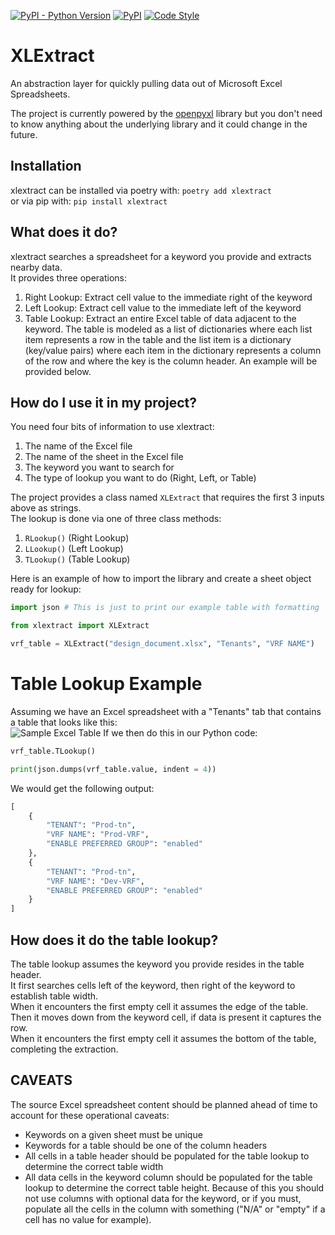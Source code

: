 [![PyPI - Python Version](https://img.shields.io/pypi/pyversions/xlextract.svg)](https://img.shields.io/pypi/pyversions/xlextract)
[![PyPI](https://img.shields.io/pypi/v/xlextract.svg)](https://pypi.python.org/pypi/xlextract)
[![Code Style](https://img.shields.io/badge/code%20style-black-000000.svg)](https://github.com/ambv/black)

XLExtract
=========

An abstraction layer for quickly pulling data out of Microsoft Excel Spreadsheets.

The project is currently powered by the [openpyxl](https://pypi.org/project/openpyxl/) library but you don't need to know anything about the underlying library and it could change in the future.

## Installation
xlextract can be installed via poetry with: ```poetry add xlextract```  
or via pip with: ```pip install xlextract```

## What does it do?
xlextract searches a spreadsheet for a keyword you provide and extracts nearby data.  
It provides three operations:
1. Right Lookup: Extract cell value to the immediate right of the keyword
2. Left Lookup: Extract cell value to the immediate left of the keyword
3. Table Lookup: Extract an entire Excel table of data adjacent to the keyword. The table is modeled as a list of dictionaries where each list item represents a row in the table and the list item is a dictionary (key/value pairs) where each item in the dictionary represents a column of the row and where the key is the column header. An example will be provided below.

## How do I use it in my project?
You need four bits of information to use xlextract:
1. The name of the Excel file
2. The name of the sheet in the Excel file
3. The keyword you want to search for
4. The type of lookup you want to do (Right, Left, or Table)

The project provides a class named ```XLExtract``` that requires the first 3 inputs above as strings.  
The lookup is done via one of three class methods:
1. ```RLookup()``` (Right Lookup)
2. ```LLookup()``` (Left Lookup)
3. ```TLookup()``` (Table Lookup)

Here is an example of how to import the library and create a sheet object ready for lookup:
```python
import json # This is just to print our example table with formatting

from xlextract import XLExtract

vrf_table = XLExtract("design_document.xlsx", "Tenants", "VRF NAME")
```

# Table Lookup Example
Assuming we have an Excel spreadsheet with a "Tenants" tab that contains a table that looks like this:  
![Sample Excel Table](../art/ACI_VRF_Table.jpg?raw=true)
If we then do this in our Python code:
```python
vrf_table.TLookup()

print(json.dumps(vrf_table.value, indent = 4))
```

We would get the following output:
```python
[
    {
        "TENANT": "Prod-tn",
        "VRF NAME": "Prod-VRF",
        "ENABLE PREFERRED GROUP": "enabled"
    },
    {
        "TENANT": "Prod-tn",
        "VRF NAME": "Dev-VRF",
        "ENABLE PREFERRED GROUP": "enabled"
    }
]
```

## How does it do the table lookup?
The table lookup assumes the keyword you provide resides in the table header.  
It first searches cells left of the keyword, then right of the keyword to establish table width.  
When it encounters the first empty cell it assumes the edge of the table.  
Then it moves down from the keyword cell, if data is present it captures the row.  
When it encounters the first empty cell it assumes the bottom of the table, completing the extraction.

## CAVEATS
The source Excel spreadsheet content should be planned ahead of time to account for these operational caveats:
- Keywords on a given sheet must be unique
- Keywords for a table should be one of the column headers
- All cells in a table header should be populated for the table lookup to determine the correct table width
- All data cells in the keyword column should be populated for the table lookup to determine the correct table height. Because of this you should not use columns with optional data for the keyword, or if you must, populate all the cells in the column with something ("N/A" or "empty" if a cell has no value for example).